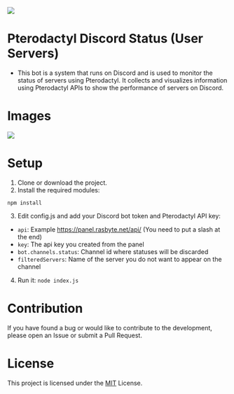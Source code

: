 ![](https://cdn.pterodactyl.io/logos/new/pterodactyl_logo_transparent.png) 
# Pterodactyl Discord Status (User Servers)
- This bot is a system that runs on Discord and is used to monitor the status of servers using Pterodactyl. It collects and visualizes information using Pterodactyl APIs to show the performance of servers on Discord.

# Images
![](https://cdn.discordapp.com/attachments/1177886460347691029/1177916225569947679/image.png?ex=65743ef8&is=6561c9f8&hm=f62f236085f1caf184e2de6cadea78ab03509f0128ce8d5b9d20da016d979153&)

# Setup
1. Clone or download the project.
2. Install the required modules:
```
npm install
```
3. Edit config.js and add your Discord bot token and Pterodactyl API key:
- `api`: Example https://panel.rasbyte.net/api/ (You need to put a slash at the end)
- `key`: The api key you created from the panel
- `bot.channels.status`: Channel id where statuses will be discarded
- `filteredServers`: Name of the server you do not want to appear on the channel
4. Run it:
```node index.js```

# Contribution
If you have found a bug or would like to contribute to the development, please open an Issue or submit a Pull Request.

# License
This project is licensed under the [MIT](LICENSE) License.
